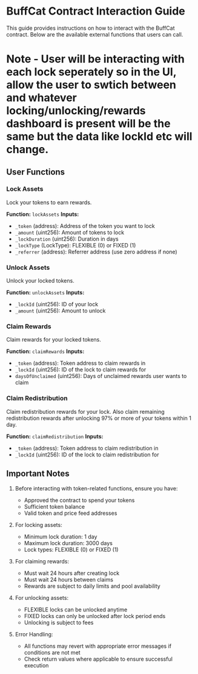 # BuffCat Contract Interaction Guide

This guide provides instructions on how to interact with the BuffCat contract. Below are the available external functions that users can call.

# Note - User will be interacting with each lock seperately so in the UI, allow the user to swtich between and whatever locking/unlocking/rewards dashboard is present will be the same but the data like lockId etc will change.

## User Functions

### Lock Assets
Lock your tokens to earn rewards.

**Function:** `lockAssets`
**Inputs:**
- `_token` (address): Address of the token you want to lock
- `_amount` (uint256): Amount of tokens to lock
- `_lockDuration` (uint256): Duration in days
- `_lockType` (LockType): FLEXIBLE (0) or FIXED (1)
- `_referrer` (address): Referrer address (use zero address if none)

### Unlock Assets
Unlock your locked tokens.

**Function:** `unlockAssets`
**Inputs:**
- `_lockId` (uint256): ID of your lock
- `_amount` (uint256): Amount to unlock

### Claim Rewards
Claim rewards for your locked tokens.

**Function:** `claimRewards`
**Inputs:**
- `_token` (address): Token address to claim rewards in
- `_lockId` (uint256): ID of the lock to claim rewards for
- `daysOfUnclaimed` (uint256): Days of unclaimed rewards user wants to claim

### Claim Redistribution
Claim redistribution rewards for your lock. Also claim remaining redistribution rewards after unlocking 97% or more of your tokens within 1 day.

**Function:** `claimRedistribution`
**Inputs:**
- `_token` (address): Token address to claim redistribution in
- `_lockId` (uint256): ID of the lock to claim redistribution for

## Important Notes

1. Before interacting with token-related functions, ensure you have:
   - Approved the contract to spend your tokens
   - Sufficient token balance
   - Valid token and price feed addresses

2. For locking assets:
   - Minimum lock duration: 1 day
   - Maximum lock duration: 3000 days
   - Lock types: FLEXIBLE (0) or FIXED (1)

3. For claiming rewards:
   - Must wait 24 hours after creating lock
   - Must wait 24 hours between claims
   - Rewards are subject to daily limits and pool availability

4. For unlocking assets:
   - FLEXIBLE locks can be unlocked anytime
   - FIXED locks can only be unlocked after lock period ends
   - Unlocking is subject to fees

5. Error Handling:
   - All functions may revert with appropriate error messages if conditions are not met
   - Check return values where applicable to ensure successful execution 
